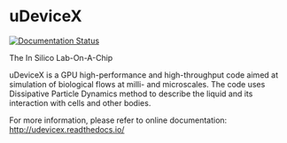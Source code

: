 # uDeviceX

[![Documentation Status](https://readthedocs.org/projects/udevicex/badge/?version=latest)](https://udevicex.readthedocs.io/en/latest/?badge=latest)

The In Silico Lab-On-A-Chip

uDeviceX is a GPU high-performance and high-throughput code aimed at simulation of biological flows at milli- and microscales.
The code uses Dissipative Particle Dynamics method to describe the liquid and its interaction with cells and other bodies.

For more information, please refer to online documentation: http://udevicex.readthedocs.io/
